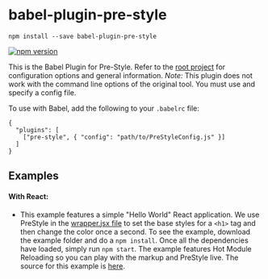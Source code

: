 # babel-plugin-pre-style

```
npm install --save babel-plugin-pre-style
```

[![npm version](https://badge.fury.io/js/babel-plugin-pre-style.svg)](http://badge.fury.io/js/babel-plugin-pre-style)

This is the Babel Plugin for Pre-Style. Refer to the [root project](https://github.com/soluml/pre-style) for configuration options and general information. *Note:* This plugin does not work with the command line options of the original tool. You must use and specify a config file.

To use with Babel, add the following to your `.babelrc` file:

```
{
  "plugins": [
    ["pre-style", { "config": "path/to/PreStyleConfig.js" }]
  ]
}
```

## Examples

#### With React:
- This example features a simple "Hello World" React application. We use PreStyle in the [wrapper.jsx file](/example/src/js/wrapper.jsx) to set the base styles for a `<h1>` tag and then change the color once a second. To see the example, download the example folder and do a `npm install`. Once all the dependencies have loaded, simply run `npm start`. The example features Hot Module Reloading so you can play with the markup and PreStyle live. The source for this example is [here](/example).
